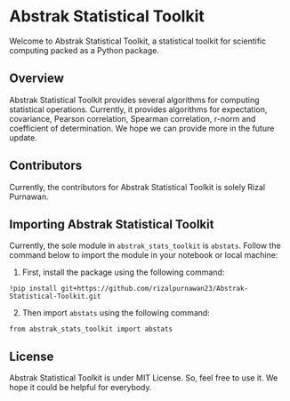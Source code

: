 # **Abstrak Statistical Toolkit**

Welcome to Abstrak Statistical Toolkit, a statistical toolkit for
scientific computing packed as a Python package.

## **Overview**

Abstrak Statistical Toolkit provides several algorithms for computing
statistical operations. Currently, it provides algorithms for
expectation, covariance, Pearson correlation, Spearman correlation,
r-norm and coefficient of determination. We hope we can provide more
in the future update.

## **Contributors**

Currently, the contributors for Abstrak Statistical Toolkit is solely
Rizal Purnawan.

## **Importing Abstrak Statistical Toolkit**

Currently, the sole module in `abstrak_stats_toolkit` is `abstats`.
Follow the command below to import the module in your notebook or
local machine:

1. First, install the package using the following command:
```
!pip install git+https://github.com/rizalpurnawan23/Abstrak-Statistical-Toolkit.git
```
2. Then import `abstats` using the following command:
```
from abstrak_stats_toolkit import abstats
```

## **License**

Abstrak Statistical Toolkit is under MIT License. So, feel free to
use it. We hope it could be helpful for everybody.
